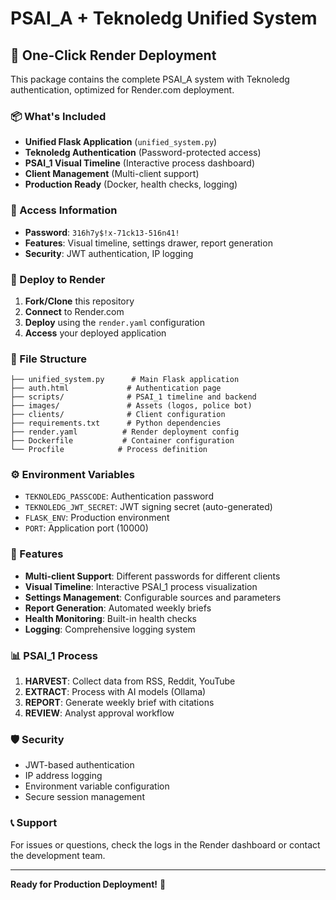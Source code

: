 # PSAI_A + Teknoledg Unified System

## 🚀 One-Click Render Deployment

This package contains the complete PSAI_A system with Teknoledg authentication, optimized for Render.com deployment.

### 📦 What's Included

- **Unified Flask Application** (`unified_system.py`)
- **Teknoledg Authentication** (Password-protected access)
- **PSAI_1 Visual Timeline** (Interactive process dashboard)
- **Client Management** (Multi-client support)
- **Production Ready** (Docker, health checks, logging)

### 🔑 Access Information

- **Password**: `316h7y$!x-71ck13-516n41!`
- **Features**: Visual timeline, settings drawer, report generation
- **Security**: JWT authentication, IP logging

### 🚀 Deploy to Render

1. **Fork/Clone** this repository
2. **Connect** to Render.com
3. **Deploy** using the `render.yaml` configuration
4. **Access** your deployed application

### 📁 File Structure

```
├── unified_system.py      # Main Flask application
├── auth.html             # Authentication page
├── scripts/              # PSAI_1 timeline and backend
├── images/               # Assets (logos, police bot)
├── clients/              # Client configuration
├── requirements.txt      # Python dependencies
├── render.yaml          # Render deployment config
├── Dockerfile           # Container configuration
└── Procfile            # Process definition
```

### ⚙️ Environment Variables

- `TEKNOLEDG_PASSCODE`: Authentication password
- `TEKNOLEDG_JWT_SECRET`: JWT signing secret (auto-generated)
- `FLASK_ENV`: Production environment
- `PORT`: Application port (10000)

### 🔧 Features

- **Multi-client Support**: Different passwords for different clients
- **Visual Timeline**: Interactive PSAI_1 process visualization
- **Settings Management**: Configurable sources and parameters
- **Report Generation**: Automated weekly briefs
- **Health Monitoring**: Built-in health checks
- **Logging**: Comprehensive logging system

### 📊 PSAI_1 Process

1. **HARVEST**: Collect data from RSS, Reddit, YouTube
2. **EXTRACT**: Process with AI models (Ollama)
3. **REPORT**: Generate weekly brief with citations
4. **REVIEW**: Analyst approval workflow

### 🛡️ Security

- JWT-based authentication
- IP address logging
- Environment variable configuration
- Secure session management

### 📞 Support

For issues or questions, check the logs in the Render dashboard or contact the development team.

---

**Ready for Production Deployment!** 🎉
